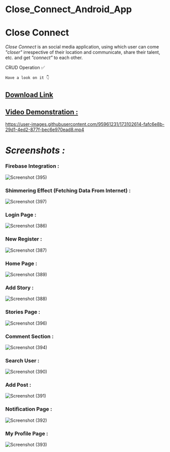 # Close_Connect_Android_App

<h1>Close Connect</h1>

*Close Connect* is an social media application, using which user can come *"closer"* irrespective of their location and communicate, share their talent, etc. and get *"connect"* to each other.

CRUD Operation ✅

`Have a look on it 👇`

[<h2> Download Link </h2>](https://drive.google.com/drive/u/0/folders/1JNZ0HP_o4Lv5CVt1Ar0o-CBNQUUkOn6h)

[<h2> Video Demonstration : </h2>](https://youtu.be/Kp3f0e_FLME)

https://user-images.githubusercontent.com/95961231/173102614-fafc6e8b-29d1-4ed2-877f-bec6e970ead8.mp4

<h1><i> Screenshots : </i></h1>

<h3>  Firebase Integration : </h3>

![Screenshot (395)](https://user-images.githubusercontent.com/95961231/173057012-26c163e9-9522-4351-8776-625c7e97b77a.png)

<h3> Shimmering Effect (Fetching Data From Internet) : </h3>

![Screenshot (397)](https://user-images.githubusercontent.com/95961231/173144874-e2145c22-ec4e-460f-bcf7-162bb64f0311.png)


<h3> Login Page :   </h3>

![Screenshot (386)](https://user-images.githubusercontent.com/95961231/173055802-c5c741de-e010-4f60-adef-8880077b2d7e.png)

<h3> New Register :  </h3>
  
![Screenshot (387)](https://user-images.githubusercontent.com/95961231/173055861-b3c71ec0-2c16-41d7-8d97-85356ec8a806.png)

<h3> Home Page : </h3>

![Screenshot (389)](https://user-images.githubusercontent.com/95961231/173056502-a2759b67-6596-4c3f-b6b9-c9386e82f59d.png)

<h3> Add Story :   </h3>

![Screenshot (388)](https://user-images.githubusercontent.com/95961231/173055904-3b0b2f08-b732-4b0b-832e-38defc2d6dee.png)

<h3> Stories Page : </h3>

![Screenshot (396)](https://user-images.githubusercontent.com/95961231/173057455-7786b9d1-8c37-4c94-b665-790c7de6ee3a.png)

<h3> Comment Section : </h3>

![Screenshot (394)](https://user-images.githubusercontent.com/95961231/173056570-7846a996-c3b0-4bc7-a2c3-7166c2ff3900.png)

<h3> Search User : </h3>

![Screenshot (390)](https://user-images.githubusercontent.com/95961231/173056522-3e7c6cd3-02d9-4119-af71-e59e2c2c9e09.png)

<h3> Add Post : </h3>

![Screenshot (391)](https://user-images.githubusercontent.com/95961231/173056534-af8f9de1-36cc-441c-b400-f5d9fa930332.png)


<h3> Notification Page : </h3>

![Screenshot (392)](https://user-images.githubusercontent.com/95961231/173056550-71c1a5b4-3a92-4a7a-a1da-298a90c074ab.png)

<h3> My Profile Page : </h3>

![Screenshot (393)](https://user-images.githubusercontent.com/95961231/173056563-5f22bfaf-af04-4264-a6ae-4178b0eb5f9f.png)

